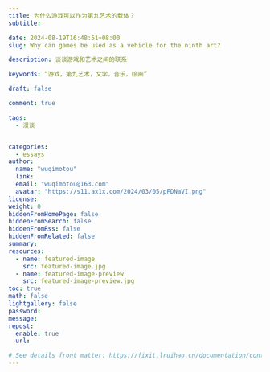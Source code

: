 ```yaml
---
title: 为什么游戏可以作为第九艺术的载体？
subtitle:

date: 2024-08-19T16:48:51+08:00
slug: Why can games be used as a vehicle for the ninth art?

description: 谈谈游戏和艺术之间的联系

keywords: “游戏，第九艺术，文学，音乐，绘画”

draft: false

comment: true

tags:
  - 漫谈


categories:
  - essays
author:
  name: "wuqimotou"
  link:
  email: "wuqimotou@163.com"
  avatar: "https://s11.ax1x.com/2024/03/05/pFDNaVI.png"
license:
weight: 0
hiddenFromHomePage: false
hiddenFromSearch: false
hiddenFromRss: false
hiddenFromRelated: false
summary:
resources:
  - name: featured-image
    src: featured-image.jpg
  - name: featured-image-preview
    src: featured-image-preview.jpg
toc: true
math: false
lightgallery: false
password:
message:
repost:
  enable: true
  url:

# See details front matter: https://fixit.lruihao.cn/documentation/content-management/introduction/#front-matter
---
```


<!--more-->
